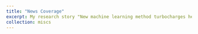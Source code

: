 ```yaml
---
title: "News Coverage"
excerpt: My research story "New machine learning method turbocharges heat transfer simulations" was covered by news media! Read more at [Purdue News](https://engineering.purdue.edu/ME/News/2024/new-machine-learning-method-turbocharges-heat-transfer-simulations) <br/><img src='/images/fourphonon-web.jpg'>
collection: miscs
---
```



